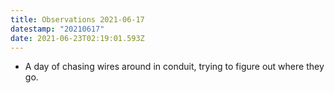 ```yaml
---
title: Observations 2021-06-17
datestamp: "20210617"
date: 2021-06-23T02:19:01.593Z
---
```

- A day of chasing wires around in conduit, trying to figure out where they go.